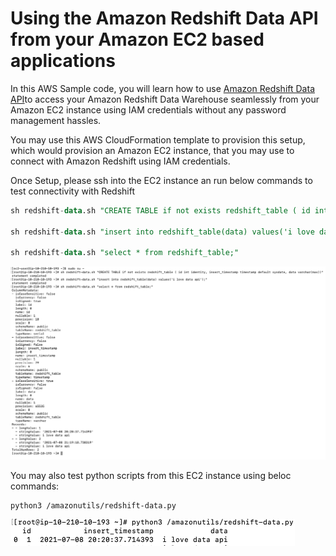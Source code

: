 # Using the Amazon Redshift Data API from your Amazon EC2 based applications

In this AWS Sample code, you will learn how to use [Amazon Redshift Data API](https://docs.aws.amazon.com/redshift/latest/mgmt/data-api.html)to access your Amazon Redshift Data Warehouse seamlessly from your Amazon EC2 instance using IAM credentials without any password management hassles.

You may use this AWS CloudFormation template to provision this setup, which would provision an Amazon EC2 instance, that you may use to connect with Amazon Redshift using IAM credentials.

Once Setup, please ssh into the EC2 instance an run below commands to test connectivity with Redshift

```sql
sh redshift-data.sh "CREATE TABLE if not exists redshift_table ( id int identity, insert_timestamp timestamp default sysdate, data varchar(max))"

sh redshift-data.sh "insert into redshift_table(data) values('i love data api');"

sh redshift-data.sh "select * from redshift_table;"  
```

![shell-output](images/output-shell.png)

You may also test python scripts from this EC2 instance using beloc commands:

```
python3 /amazonutils/redshift-data.py  
```

![shell-output](images/output-python.png)

